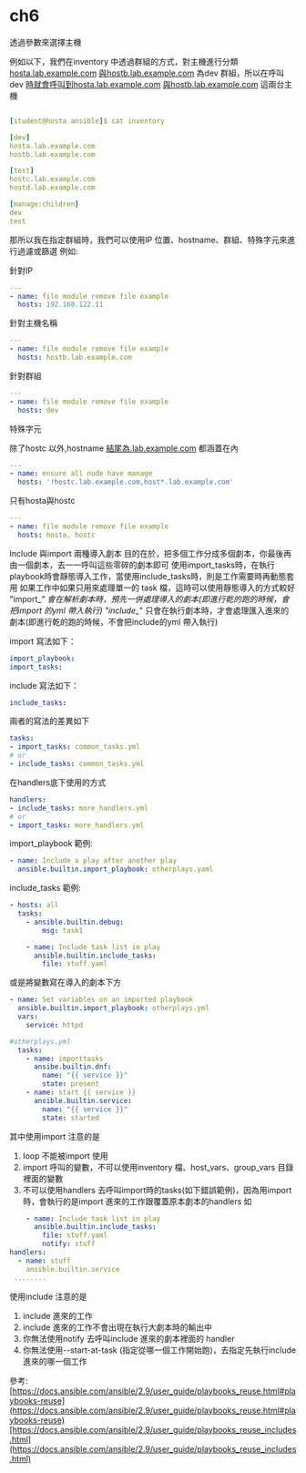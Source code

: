 # ch6

透過參數來選擇主機

例如以下，我們在inventory  中透過群組的方式，對主機進行分類
[hosta.lab.example.com](http://hosta.lab.example.com/) [與hostb.lab.example.com](http://xn--hostb-oo6n.lab.example.com/) 為dev 群組，所以在呼叫dev [時就會呼叫到hosta.lab.example.com](http://xn--hosta-6o6hk7he7al87bjxxy2b.lab.example.com/) [與hostb.lab.example.com](http://xn--hostb-oo6n.lab.example.com/) 這兩台主機

```yaml

[student@hosta ansible]$ cat inventory

[dev]
hosta.lab.example.com
hostb.lab.example.com

[test]
hostc.lab.example.com
hostd.lab.example.com

[manage:children]
dev
test
```

那所以我在指定群組時，我們可以使用IP 位置、hostname、群組、特殊字元來進行過濾或篩選
例如: 

針對IP

```yaml
---
- name: file module remove file example
  hosts: 192.168.122.11
```

針對主機名稱

```yaml
---
- name: file module remove file example
  hosts: hostb.lab.example.com
```

針對群組

```yaml
---
- name: file module remove file example
  hosts: dev
```

特殊字元

除了hostc 以外,hostname [結尾為.lab.example.com](http://xn--bgtq09begj.lab.example.com/) 都涵蓋在內

```yaml
---
- name: ensure all node have manage
  hosts: '!hostc.lab.example.com,host*.lab.example.com'
```

只有hosta與hostc  

```yaml
---
- name: file module remove file example
  hosts: hosta, hostc
```

Include 與import 兩種導入劇本
目的在於，把多個工作分成多個劇本，你最後再由一個劇本，去一一呼叫這些零碎的劇本即可
使用import_tasks時，在執行playbook時會靜態導入工作，當使用include_tasks時，則是工作需要時再動態套用
如果工作中如果只用來處理單一的 task 檔，這時可以使用靜態導入的方式較好
"import_*"  會在解析劇本時，預先一併處理導入的劇本(即進行乾的跑的時候，會把import 的yml 帶入執行)
"include_*" 只會在執行劇本時，才會處理匯入進來的劇本(即進行乾的跑的時候，不會把include的yml 帶入執行)

import 寫法如下：

```yaml
import_playbook:
import_tasks:
```

include 寫法如下：

```yaml
include_tasks:
```

兩者的寫法的差異如下

```yaml
tasks:
- import_tasks: common_tasks.yml
# or
- include_tasks: common_tasks.yml

```

在handlers底下使用的方式

```yaml
handlers:
- include_tasks: more_handlers.yml
# or
- import_tasks: more_handlers.yml
```

import_playbook 範例: 

```yaml
- name: Include a play after another play
  ansible.builtin.import_playbook: otherplays.yaml
```

include_tasks 範例:

```yaml
- hosts: all
  tasks:
    - ansible.builtin.debug:
        msg: task1

    - name: Include task list in play
      ansible.builtin.include_tasks:
        file: stuff.yaml
```

或是將變數寫在導入的劇本下方

```yaml
- name: Set variables on an imported playbook
  ansible.builtin.import_playbook: otherplays.yml
  vars:
    service: httpd
```

```yaml
#otherplays.yml
  tasks:
    - name: importtasks
      ansibe.builtin.dnf:
        name: "{{ service }}"
        state: present 
    - name: start {{ service }}
	  ansible.builtin.service:
	    name: "{{ service }}"
		state: started	

```

其中使用import 注意的是

1. loop 不能被import 使用
2. import 呼叫的變數，不可以使用inventory 檔、host_vars、group_vars 目錄裡面的變數
3. 不可以使用handlers 去呼叫import時的tasks(如下錯誤範例)，因為用import 時，會執行的是import 進來的工作跟覆蓋原本劇本的handlers
如

```yaml
    - name: Include task list in play
      ansible.builtin.include_tasks:
        file: stuff.yaml
	    notify: stuff
handlers:
  - name: stuff
    ansible.builtin.service
 ........	

```

使用include 注意的是

1. include 進來的工作
2. include 進來的工作不會出現在執行大劇本時的輸出中
3. 你無法使用notify 去呼叫include 進來的劇本裡面的 handler
4. 你無法使用--start-at-task (指定從哪一個工作開始跑)，去指定先執行include 進來的哪一個工作

參考:
[https://docs.ansible.com/ansible/2.9/user_guide/playbooks_reuse.html#playbooks-reuse](https://docs.ansible.com/ansible/2.9/user_guide/playbooks_reuse.html#playbooks-reuse)[https://docs.ansible.com/ansible/2.9/user_guide/playbooks_reuse_includes.html](https://docs.ansible.com/ansible/2.9/user_guide/playbooks_reuse_includes.html)